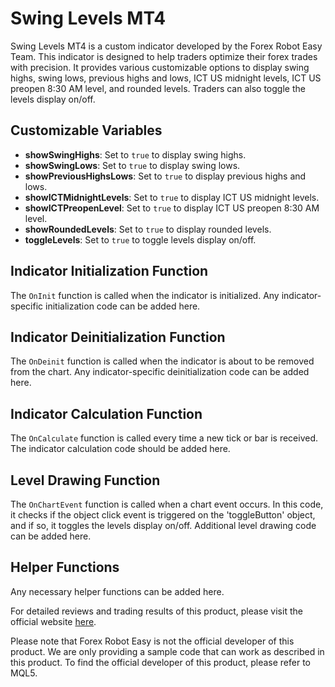 # Swing Levels MT4

Swing Levels MT4 is a custom indicator developed by the Forex Robot Easy Team. This indicator is designed to help traders optimize their forex trades with precision. It provides various customizable options to display swing highs, swing lows, previous highs and lows, ICT US midnight levels, ICT US preopen 8:30 AM level, and rounded levels. Traders can also toggle the levels display on/off.

## Customizable Variables

- **showSwingHighs**: Set to `true` to display swing highs.
- **showSwingLows**: Set to `true` to display swing lows.
- **showPreviousHighsLows**: Set to `true` to display previous highs and lows.
- **showICTMidnightLevels**: Set to `true` to display ICT US midnight levels.
- **showICTPreopenLevel**: Set to `true` to display ICT US preopen 8:30 AM level.
- **showRoundedLevels**: Set to `true` to display rounded levels.
- **toggleLevels**: Set to `true` to toggle levels display on/off.

## Indicator Initialization Function

The `OnInit` function is called when the indicator is initialized. Any indicator-specific initialization code can be added here.

## Indicator Deinitialization Function

The `OnDeinit` function is called when the indicator is about to be removed from the chart. Any indicator-specific deinitialization code can be added here.

## Indicator Calculation Function

The `OnCalculate` function is called every time a new tick or bar is received. The indicator calculation code should be added here.

## Level Drawing Function

The `OnChartEvent` function is called when a chart event occurs. In this code, it checks if the object click event is triggered on the 'toggleButton' object, and if so, it toggles the levels display on/off. Additional level drawing code can be added here.

## Helper Functions

Any necessary helper functions can be added here.

For detailed reviews and trading results of this product, please visit the official website [here](https://forexroboteasy.com/forex-robot-review/swing-levels-mt4-review-optimize-forex-trades-with-precision/).

Please note that Forex Robot Easy is not the official developer of this product. We are only providing a sample code that can work as described in this product. To find the official developer of this product, please refer to MQL5.
